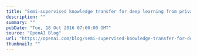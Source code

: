 ```yaml
---
title: "Semi-supervised knowledge transfer for deep learning from private training data"
description: ""
summary: ""
pubDate: "Tue, 18 Oct 2016 07:00:00 GMT"
source: "OpenAI Blog"
url: "https://openai.com/blog/semi-supervised-knowledge-transfer-for-deep-learning-from-private-training-data"
thumbnail: ""
---
```


